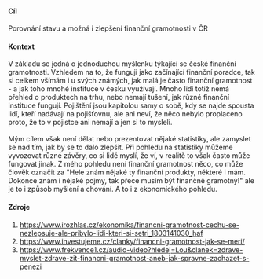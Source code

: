 #### Cíl
Porovnání stavu a možná i zlepšení finanční gramotnosti v ČR<br>
#### Kontext
V základu se jedná o jednoduchou myšlenku týkající se české finanční gramotnosti. Vzhledem na to, že funguji jako začínající finanční poradce, tak si celkem všímám i u svých známých, jak malá je často finanční gramotnost - a jak toho mnohé instituce v česku využívají. Mnoho lidí totiž nemá přehled o produktech na trhu, nebo nemají tušení, jak různé finanční instituce fungují. Pojištění jsou kapitolou samy o sobě, kdy se najde spousta lidí, kteří nadávají na pojišťovnu, ale ani neví, že něco nebylo proplaceno proto, že to v pojistce ani nemají a jen si to mysleli. <br>
<br>
Mým cílem však není dělat nebo prezentovat nějaké statistiky, ale zamyslet se nad tím, jak by se to dalo zlepšit. Při pohledu na statistiky můžeme vyvozovat různé závěry, co si lidé myslí, že ví, v realitě to však často může fungovat jinak. Z mého pohledu není finanční gramotnost něco, co může člověk označit za "Hele znám nějaké ty finanční produkty, některé i mám. Dokonce znám i nějaké pojmy, tak přece musím být finančně gramotný!" ale je to i způsob myšlení a chování. A to i z ekonomického pohledu. 
<br>
#### Zdroje
1. https://www.irozhlas.cz/ekonomika/financni-gramotnost-cechu-se-nezlepsuje-ale-pribylo-lidi-kteri-si-setri_1803141030_haf
2. https://www.investujeme.cz/clanky/financni-gramotnost-jak-se-meri/
3. https://www.frekvence1.cz/audio-video?hledej=Lou&clanek=zdrave-myslet-zdrave-zit-financni-gramotnost-aneb-jak-spravne-zachazet-s-penezi


